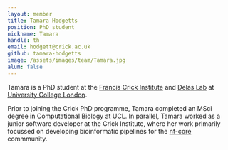 ```yaml
---
layout: member
title: Tamara Hodgetts
position: PhD student
nickname: Tamara
handle: th
email: hodgett@crick.ac.uk
github: tamara-hodgetts
image: /assets/images/team/Tamara.jpg
alum: false
---
```

Tamara is a PhD student at the [Francis Crick Institute] and [Delas Lab] at [University College London]. 

Prior to joining the Crick PhD programme, Tamara completed an MSci degree in Computational Biology at UCL. In parallel, Tamara worked as a junior software developer at the Crick Institute, where her work primarily focussed on developing bioinformatic pipelines for the [nf-core] commmunity. 

[Francis Crick Institute]: https://www.crick.ac.uk
[University College London]:https://www.ucl.ac.uk/
[Delas Lab]:https://delaslab.com/
[nf-core]:https://nf-co.re/
